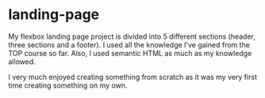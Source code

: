 # landing-page

My flexbox landing page project is divided into 5 different sections (header, three sections and a footer). I used all the knowledge I've gained from the TOP course so far. Also, I used semantic HTML as much as my knowledge allowed.

I very much enjoyed creating something from scratch as it was my very first time creating something on my own.